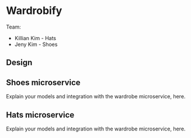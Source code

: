 # Wardrobify

Team:

* Killian Kim - Hats
* Jeny Kim - Shoes

## Design

## Shoes microservice

Explain your models and integration with the wardrobe
microservice, here.

## Hats microservice

Explain your models and integration with the wardrobe
microservice, here.
